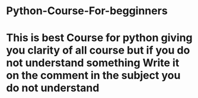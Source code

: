 # Python-Course-For-begginners
# This is best Course for python giving you clarity of all course but if you do not understand something Write it on the comment in the subject you do not understand
